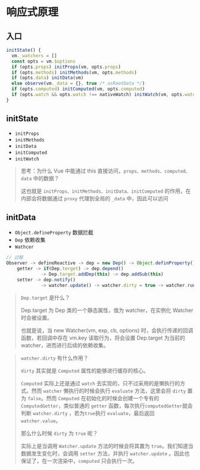# 响应式原理

## 入口

```js
initState() {
  vm._watchers = []
  const opts = vm.$options
  if (opts.props) initProps(vm, opts.props)
  if (opts.methods) initMethods(vm, opts.methods)
  if (opts.data) initData(vm)
  else observe(vm._data = {}, true /* asRootData */)
  if (opts.computed) initComputed(vm, opts.computed)
  if (opts.watch && opts.watch !== nativeWatch) initWatch(vm, opts.watch)
}
```

## initState

- `initProps`
- `initMethods`
- `initData`
- `initComputed`
- `initWatch`

> 思考：为什么 Vue 中能通过 this 直接访问，`props、methods、computed、data` 中的数据？
>
> 这也就是 `initProps、initMethods、initData、initComputed` 的作用，在内部会将数据通过 `proxy` 代理到全局的 `_data` 中，因此可以访问

## initData

- `Object.defineProperty` 数据拦截
- `Dep` 依赖收集
- `Wathcer` 

```js
// 过程
Observer -> defineReactive -> dep = new Dep() -> Object.definProperty() -> getter、setter
	getter -> if(Dep.terget) -> dep.depend() 
    		 -> Dep.target.addDep(this) -> dep.addSub(this)
	setter -> dep.notify() 
    		 -> watcher.update() -> watcher.dirty = true -> watcher.run() -> watcher.get()
```

> `Dep.target` 是什么？
>
> Dep.target 为 Dep 类的一个静态属性，值为 watcher，在实例化 Watcher 时会被设置。
>
> 也就是说，当 new Watcher(vm, exp, cb, options) 时，会执行传递的回调函数，若回调中存在 vm.key 读取行为，将会设置 Dep.target 为当前的 watcher，进而进行后续的依赖收集。

> `watcher.dirty` 有什么作用？
>
> `dirty` 其实就是 `Computed` 属性的能够进行缓存的核心。
>
> `Computed` 实际上还是通过 `watch` 去实现的，只不过采用的是懒执行的方式。然而 `watcher` 懒执行的时候会执行 `evaluate` 方法，这里会将 `dirty` 置为 `false`。然而 `Computed` 在初始化的时候会创建一个专有的 `ComputedGetter`，类似普通的 `getter` 函数，每次执行`computedGetter`就会判断 `watcher.dirty` ，若为`true`执行 `evaluate`，最后返回 `watcher.value`。
>
> 那么什么时候 `dirty` 为 `true` 呢？
>
> 实际上是当调用 `Watcher.update` 方法的时候会将其置为 `true`。我们知道当数据发生变化时，会调用 `setter` 方法，并执行 `watcher.update` 。因此也保证了，在一次渲染中，`computed` 只会执行一次。